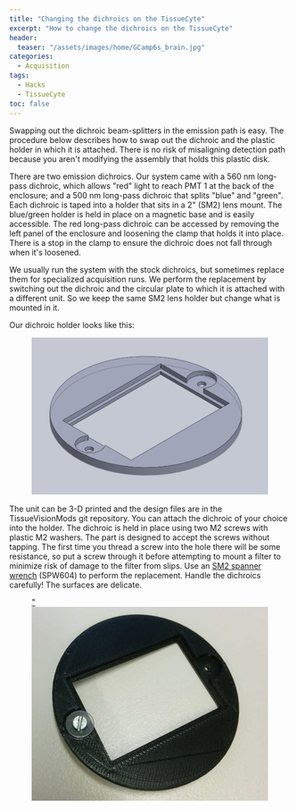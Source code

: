 ```yaml
---
title: "Changing the dichroics on the TissueCyte"
excerpt: "How to change the dichroics on the TissueCyte"
header:
  teaser: "/assets/images/home/GCamp6s_brain.jpg"
categories:
  - Acquisition
tags: 
  - Hacks
  - TissueCyte
toc: false
---
```

 

Swapping out the dichroic beam-splitters in the emission path is easy. 
The procedure below describes how to swap out the dichroic and the plastic holder in which it is attached. 
There is no risk of misaligning detection path because you aren't modifying the assembly that holds this plastic disk.

There are two emission dichroics. Our system came with a 560 nm long-pass dichroic, which allows "red" light to reach PMT 1 at the back of the enclosure; and a 500 nm long-pass dichroic that splits "blue" and "green". Each dichroic is taped into a holder that sits in a 2" (SM2) lens mount. The blue/green holder is held in place on a magnetic base and is easily accessible. The red long-pass dichroic can be accessed by removing the left panel of the enclosure and loosening the clamp that holds it into place. There is a stop in the clamp to ensure the dichroic does not fall through when it's loosened. 

We usually run the system with the stock dichroics, but sometimes replace them for specialized acquisition runs. We perform the replacement by switching out the dichroic and the circular plate to which it is attached with a different unit. So we keep the same SM2 lens holder but change what is mounted in it.

Our dichroic holder looks like this:
<figure>
    <a href="/assets/images/posts/SM2_filter_holder.png"><img src="/assets/images/posts/SM2_filter_holder.png"></a>
</figure>

The unit can be 3-D printed and the design files are in the TissueVisionMods git repository. You can attach the dichroic of your choice into the holder. The dichroic is held in place using two M2 screws with plastic M2 washers. 
The part is designed to accept the screws without tapping. 
The first time you thread a screw into the hole there will be some resistance, so put a screw through it before attempting to mount a filter to minimize risk of damage to the filter from slips. 
Use an [SM2 spanner wrench](https://www.thorlabs.com/thorproduct.cfm?partnumber=SPW604) (SPW604) to perform the replacement. Handle the dichroics carefully! The surfaces are delicate.

<figure>
    <a href="/assets/images/posts/SM2_filter_holder_picture_with_screw.jpg.png">"<img src="/assets/images/posts/SM2_filter_holder_picture_with_screw.jpg"></a>
</figure>


